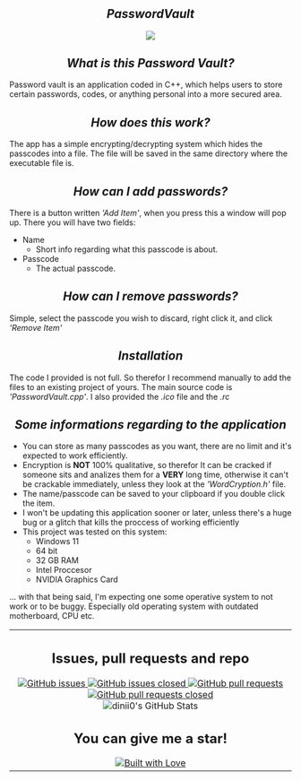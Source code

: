 # <h2 align=center>*PasswordVault*</h2>

<p align="center">
   <img src= "https://user-images.githubusercontent.com/123166182/221257889-3bca0c3f-c055-41da-8025-7cee2551f232.jpg">
</p>

## <h2 align=center>*What is this Password Vault?* </h2>
Password vault is an application coded in C++, which helps users to store certain passwords, codes, or anything personal into a more secured area.

## <h2 align=center>*How does this work?* </h2>
The app has a simple encrypting/decrypting system which hides the passcodes into a file. The file will be saved in the same directory where the executable file is.

## <h2 align=center>*How can I add passwords?* </h2>
There is a button written *'Add Item'*, when you press this a window will pop up. There you will have two fields:
+ Name
   - Short info regarding what this passcode is about.
+ Passcode
   - The actual passcode.
   
## <h2 align=center>*How can I remove passwords?* </h2>
Simple, select the passcode you wish to discard, right click it, and click *'Remove Item'*

## <h2 align=center>*Installation* </h2>
The code I provided is not full. So therefor I recommend manually to add the files to an existing project of yours. The main source code is *'PasswordVault.cpp'*. I also provided the *.ico* file and the *.rc*

## <h2 align=center>*Some informations regarding to the application* </h2>
- You can store as many passcodes as you want, there are no limit and it's expected to work efficiently.
- Encryption is **NOT** 100% qualitative, so therefor It can be cracked if someone sits and analizes them for a **VERY** long time, otherwise it can't be crackable immediately, unless they look at the *'WordCryption.h'* file.
- The name/passcode can be saved to your clipboard if you double click the item.
- I won't be updating this application sooner or later, unless there's a huge bug or a glitch that kills the proccess of working efficiently
- This project was tested on this system:
   + Windows 11
   + 64 bit
   + 32 GB RAM
   + Intel Proccesor
   + NVIDIA Graphics Card

... with that being said, I'm expecting one some operative system to not work or to be buggy. Especially old operating system with outdated motherboard, CPU etc.

<table align="center">
  <tr>
    <td align="center">
      <h2>Issues, pull requests and repo</h2>
      <a href="https://github.com/dinii0/Random-Assembly-MIPS-Projects/issues">
        <img src="https://img.shields.io/github/issues/dinii0/Random-Assembly-MIPS-Projects" alt="GitHub issues">
      </a>
      <a href="https://github.com/dinii0/Random-Assembly-MIPS-Projects/issues?q=is%3Aissue+is%3Aclosed">
        <img src="https://img.shields.io/github/issues-closed/dinii0/Random-Assembly-MIPS-Projects" alt="GitHub issues closed">
      </a>
      <a href="https://github.com/dinii0/Random-Assembly-MIPS-Projects/pulls">
        <img src="https://img.shields.io/github/issues-pr/dinii0/Random-Assembly-MIPS-Projects" alt="GitHub pull requests">
      </a>
      <a href="https://github.com/dinii0/Random-Assembly-MIPS-Projects/pulls?q=is%3Apr+is%3Aclosed">
        <img src="https://img.shields.io/github/issues-pr-closed/dinii0/Random-Assembly-MIPS-Projects" alt="GitHub pull requests closed">
      </a>
      <br>
      <img src="https://github-readme-stats.vercel.app/api?username=dinii0&show_icons=true" alt="dinii0's GitHub Stats">
      <br>
      <h2>You can give me a star!</h2>
      <a href="https://github.com/dinii0/Random-Assembly-MIPS-Projects/">
        <img src="https://www.builtwithlovellc.com/wp-content/uploads/2022/01/cropped-built-with-love-logo-5.png" alt="Built with Love">
      </a>
    </td>
  </tr>
</table>

